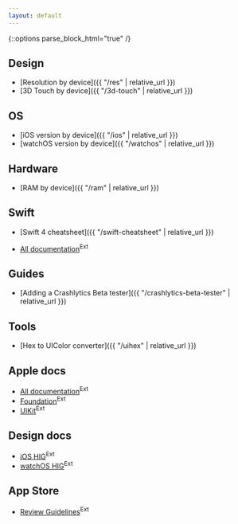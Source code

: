 ```yaml
---
layout: default
---
```

{::options parse_block_html="true" /}

<div class="row"><div class="col-sm-6">

## Design

* [Resolution by device]({{ "/res" | relative_url }})
* [3D Touch by device]({{ "/3d-touch" | relative_url }})

## OS

* [iOS version by device]({{ "/ios" | relative_url }})
* [watchOS version by device]({{ "/watchos" | relative_url }})

## Hardware

* [RAM by device]({{ "/ram" | relative_url }})

## Swift

* [Swift 4 cheatsheet]({{ "/swift-cheatsheet" | relative_url }})
<!-- * [Arrays cheatsheet]({{ "/arrays-cheatsheet" | relative_url }}) -->
* [All documentation](https://swift.org/documentation/)<sup class="ext">Ext</sup>

## Guides

* [Adding a Crashlytics Beta tester]({{ "/crashlytics-beta-tester" | relative_url }})

</div><div class="col-sm-6">

## Tools

* [Hex to UIColor converter]({{ "/uihex" | relative_url }})

## Apple docs

* [All documentation](https://developer.apple.com/documentation/)<sup class="ext">Ext</sup>
* [Foundation](https://developer.apple.com/documentation/foundation)<sup class="ext">Ext</sup>
* [UIKit](https://developer.apple.com/documentation/uikit)<sup class="ext">Ext</sup>

## Design docs

* [iOS HIG](https://developer.apple.com/ios/human-interface-guidelines/overview/themes/)<sup class="ext">Ext</sup>
* [watchOS HIG](https://developer.apple.com/watchos/human-interface-guidelines/overview/themes/)<sup class="ext">Ext</sup>

## App Store

* [Review Guidelines](https://developer.apple.com/app-store/review/guidelines/)<sup class="ext">Ext</sup>

</div></div>
